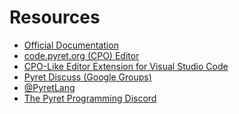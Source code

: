# Resources

* [Official Documentation][official-docs]
* [code.pyret.org (CPO) Editor][online-editor]
* [CPO-Like Editor Extension for Visual Studio Code][pyret-vscode]
* [Pyret Discuss (Google Groups)][google-groups]
* [@PyretLang][pyret-twitter]
* [The Pyret Programming Discord][pyret-discord]

[official-docs]: https://pyret.org/docs/latest/
[online-editor]: https://code.pyret.org/editor
[pyret-vscode]:  https://marketplace.visualstudio.com/items?itemName=PyretProgrammingLanguage.pyret-parley
[google-groups]: https://groups.google.com/g/pyret-discuss
[pyret-twitter]: https://twitter.com/pyretlang
[pyret-discord]: https://discord.com/invite/7aFMB3b6Mt
